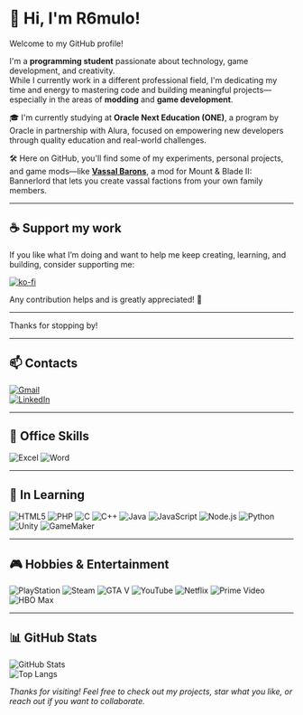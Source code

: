 # 👋 Hi, I'm R6mulo!

Welcome to my GitHub profile!

I'm a **programming student** passionate about technology, game development, and creativity.  
While I currently work in a different professional field, I'm dedicating my time and energy to mastering code and building meaningful projects—especially in the areas of **modding** and **game development**.

🎓 I'm currently studying at **Oracle Next Education (ONE)**, a program by Oracle in partnership with Alura, focused on empowering new developers through quality education and real-world challenges.

🛠️ Here on GitHub, you'll find some of my experiments, personal projects, and game mods—like **[Vassal Barons]([https://github.com/R6mulo/VassalBarons-Mod](https://www.nexusmods.com/mountandblade2bannerlord/mods/8579?tab=files&__cf_chl_tk=pN0.KNmVbnhYnvho.dirghd1FaHoUQoGonk3gEdr58U-1758060398-1.0.1.1-_y6PKdBmqBCrocSd5LabmZk.EZOUj3hFb60LaEv.oBk))**, a mod for Mount & Blade II: Bannerlord that lets you create vassal factions from your own family members.

---

## ☕ Support my work

If you like what I’m doing and want to help me keep creating, learning, and building, consider supporting me:

[![ko-fi](https://ko-fi.com/img/githubbutton_sm.svg)](https://ko-fi.com/r6rorschach)

Any contribution helps and is greatly appreciated! 💙

---

Thanks for stopping by!

---

## 📫 Contacts

[![Gmail](https://img.shields.io/badge/-Gmail-D14836?style=for-the-badge&logo=gmail&logoColor=white)](r6rorschach.dev@gmail.com)  
[![LinkedIn](https://img.shields.io/badge/-LinkedIn-0A66C2?style=for-the-badge&logo=linkedin&logoColor=white)](linkedin.com/in/romulo-chaves-31a083211)  

---

## 💼 Office Skills

![Excel](https://img.shields.io/badge/-Microsoft_Excel-217346?style=for-the-badge&logo=microsoft-excel&logoColor=white)
![Word](https://img.shields.io/badge/-Microsoft_Word-2B579A?style=for-the-badge&logo=microsoft-word&logoColor=white)

---

## 🧠 In Learning

![HTML5](https://img.shields.io/badge/-HTML5-E34F26?style=for-the-badge&logo=html5&logoColor=white)
![PHP](https://img.shields.io/badge/-PHP-777BB4?style=for-the-badge&logo=php&logoColor=white)
![C](https://img.shields.io/badge/-C-00599C?style=for-the-badge&logo=c&logoColor=white)
![C++](https://img.shields.io/badge/-C++-00599C?style=for-the-badge&logo=c%2b%2b&logoColor=white)
![Java](https://img.shields.io/badge/-Java-007396?style=for-the-badge&logo=java&logoColor=white)
![JavaScript](https://img.shields.io/badge/-JavaScript-F7DF1E?style=for-the-badge&logo=javascript&logoColor=black)
![Node.js](https://img.shields.io/badge/-Node.js-339933?style=for-the-badge&logo=node.js&logoColor=white)
![Python](https://img.shields.io/badge/-Python-3776AB?style=for-the-badge&logo=python&logoColor=white)
![Unity](https://img.shields.io/badge/-Unity-000000?style=for-the-badge&logo=unity&logoColor=white)
![GameMaker](https://img.shields.io/badge/-GameMaker-000000?style=for-the-badge&logo=gamemaker&logoColor=white)

---

## 🎮 Hobbies & Entertainment

![PlayStation](https://img.shields.io/badge/-PlayStation-003791?style=for-the-badge&logo=playstation&logoColor=white)
![Steam](https://img.shields.io/badge/-Steam-000000?style=for-the-badge&logo=steam&logoColor=white)
![GTA V](https://img.shields.io/badge/-GTA_V-2E2E2E?style=for-the-badge&logo=rockstar-games&logoColor=white)
![YouTube](https://img.shields.io/badge/-YouTube-FF0000?style=for-the-badge&logo=youtube&logoColor=white)
![Netflix](https://img.shields.io/badge/-Netflix-E50914?style=for-the-badge&logo=netflix&logoColor=white)
![Prime Video](https://img.shields.io/badge/-Prime_Video-0F79AF?style=for-the-badge&logo=amazon-prime-video&logoColor=white)
![HBO Max](https://img.shields.io/badge/-HBO_Max-5A2D81?style=for-the-badge&logo=hbomax&logoColor=white)

---

## 📊 GitHub Stats

![GitHub Stats](https://github-readme-stats.vercel.app/api?username=r6mulo&show_icons=true&theme=github_dark&hide_title=true)  
![Top Langs](https://github-readme-stats.vercel.app/api/top-langs/?username=r6mulo&layout=compact&theme=github_dark)

*Thanks for visiting! Feel free to check out my projects, star what you like, or reach out if you want to collaborate.*
